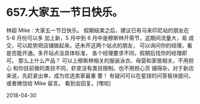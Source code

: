 # 657.大家五一节日快乐。

林超 Mike : 大家五一节日快乐。 假期结束之后，建议已有马来印尼站的朋友在 5-6 月份可以多 加上新，5 月中到 6 月中是穆斯林开斋节，这期间流量大，易 成交，可以趁势把店铺做起来。还未开这两个站点的朋友， 可以询问你的经理，看是否能开通。多开站点没具体标准， 各个经理要求不同，假期后找你的经理即可。 那么上什么产品？ 可以上穆斯林相关的服装泳衣、母婴和家居相关。不用担心 和你目前做的类目不同，虾皮没有类目限制。也不用担心货 铺得杂，对于新店来说，先赶紧出单，成为优选卖家最重 要！ 有疑问可以在星球的问答板块提问，或者微信给 Mike 留言。 看到会回复。[嘿哈]

2018-04-30
